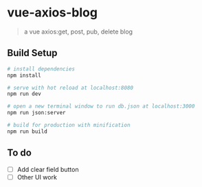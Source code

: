 # vue-axios-blog

> a vue axios:get, post, pub, delete blog

## Build Setup

``` bash
# install dependencies
npm install

# serve with hot reload at localhost:8080
npm run dev

# open a new terminal window to run db.json at localhost:3000
npm run json:server

# build for production with minification
npm run build
```

## To do

- [ ] Add clear field button
- [ ] Other UI work